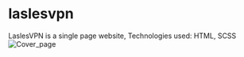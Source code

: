 # laslesvpn
LaslesVPN is a single page website, Technologies used: HTML, SCSS
![Cover_page](https://github.com/alaswadiyy/laslesvpn/assets/42524814/879a5fbd-c126-477d-8055-959cc5ea9460)
